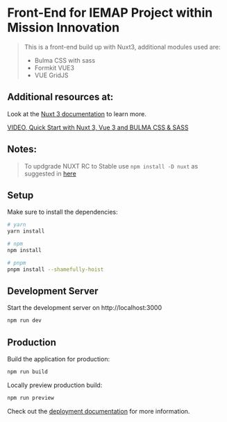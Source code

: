 # Front-End for IEMAP Project within Mission Innovation

> This is a front-end build up with Nuxt3, additional modules used are:
>
> - Bulma CSS with sass
> - Formkit VUE3
> - VUE GridJS

## Additional resources at:

Look at the [Nuxt 3 documentation](https://nuxt.com/docs/getting-started/introduction) to learn more.

[VIDEO, Quick Start with Nuxt 3, Vue 3 and BULMA CSS & SASS](https://www.youtube.com/watch?v=iTdvOFTcOZs)

## Notes:

> To updgrade NUXT RC to Stable use `npm install -D nuxt` as suggested in [here](https://https://github.com/nuxt/framework/discussions/9096)

## Setup

Make sure to install the dependencies:

```bash
# yarn
yarn install

# npm
npm install

# pnpm
pnpm install --shamefully-hoist
```

## Development Server

Start the development server on http://localhost:3000

```bash
npm run dev
```

## Production

Build the application for production:

```bash
npm run build
```

Locally preview production build:

```bash
npm run preview
```

Check out the [deployment documentation](https://nuxt.com/docs/getting-started/deployment) for more information.
